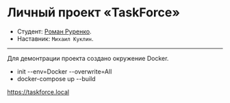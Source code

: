 # Личный проект «TaskForce»

* Студент: [Роман Руренко](https://up.htmlacademy.ru/yii/1/user/603391).
* Наставник: `Михаил Куклин`.

---
Для демонтрации проекта создано окружение Docker.

* init --env=Docker --overwrite=All
* docker-compose up --build

https://taskforce.local



